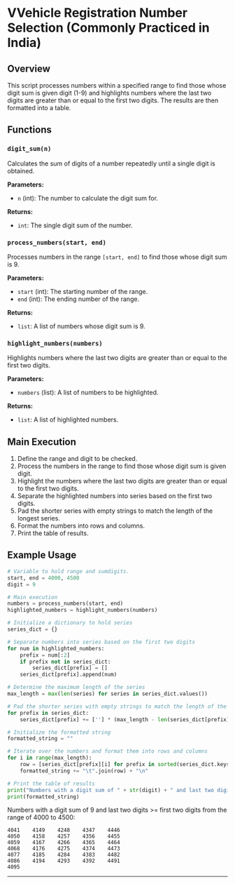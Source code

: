 # VVehicle Registration Number Selection (Commonly Practiced in India)

## Overview
This script processes numbers within a specified range to find those whose digit sum is given digit (1-9) and highlights numbers where the last two digits are greater than or equal to the first two digits. The results are then formatted into a table.

## Functions

### `digit_sum(n)`
Calculates the sum of digits of a number repeatedly until a single digit is obtained.

**Parameters:**
- `n` (int): The number to calculate the digit sum for.

**Returns:**
- `int`: The single digit sum of the number.

### `process_numbers(start, end)`
Processes numbers in the range `[start, end]` to find those whose digit sum is 9.

**Parameters:**
- `start` (int): The starting number of the range.
- `end` (int): The ending number of the range.

**Returns:**
- `list`: A list of numbers whose digit sum is 9.

### `highlight_numbers(numbers)`
Highlights numbers where the last two digits are greater than or equal to the first two digits.

**Parameters:**
- `numbers` (list): A list of numbers to be highlighted.

**Returns:**
- `list`: A list of highlighted numbers.

## Main Execution
1. Define the range and digit to be checked.
2. Process the numbers in the range to find those whose digit sum is given digit.
3. Highlight the numbers where the last two digits are greater than or equal to the first two digits.
4. Separate the highlighted numbers into series based on the first two digits.
5. Pad the shorter series with empty strings to match the length of the longest series.
6. Format the numbers into rows and columns.
7. Print the table of results.

## Example Usage
```python
# Variable to hold range and sumdigits.
start, end = 4000, 4500
digit = 9

# Main execution
numbers = process_numbers(start, end)
highlighted_numbers = highlight_numbers(numbers)

# Initialize a dictionary to hold series
series_dict = {}

# Separate numbers into series based on the first two digits
for num in highlighted_numbers:
    prefix = num[:2]
    if prefix not in series_dict:
        series_dict[prefix] = []
    series_dict[prefix].append(num)

# Determine the maximum length of the series
max_length = max(len(series) for series in series_dict.values())

# Pad the shorter series with empty strings to match the length of the longest series
for prefix in series_dict:
    series_dict[prefix] += [''] * (max_length - len(series_dict[prefix]))

# Initialize the formatted string
formatted_string = ""

# Iterate over the numbers and format them into rows and columns
for i in range(max_length):
    row = [series_dict[prefix][i] for prefix in sorted(series_dict.keys())]
    formatted_string += "\t".join(row) + "\n"

# Print the table of results
print("Numbers with a digit sum of " + str(digit) + " and last two digits >= first two digits \nfrom the range of " + str(start) + " to " + str(end) + ":")
print(formatted_string)
```


Numbers with a digit sum of 9 and last two digits >= first two digits from the range of 4000 to 4500:

```
4041	4149	4248	4347	4446
4050	4158	4257	4356	4455
4059	4167	4266	4365	4464
4068	4176	4275	4374	4473
4077	4185	4284	4383	4482
4086	4194	4293	4392	4491
4095												
```

-----